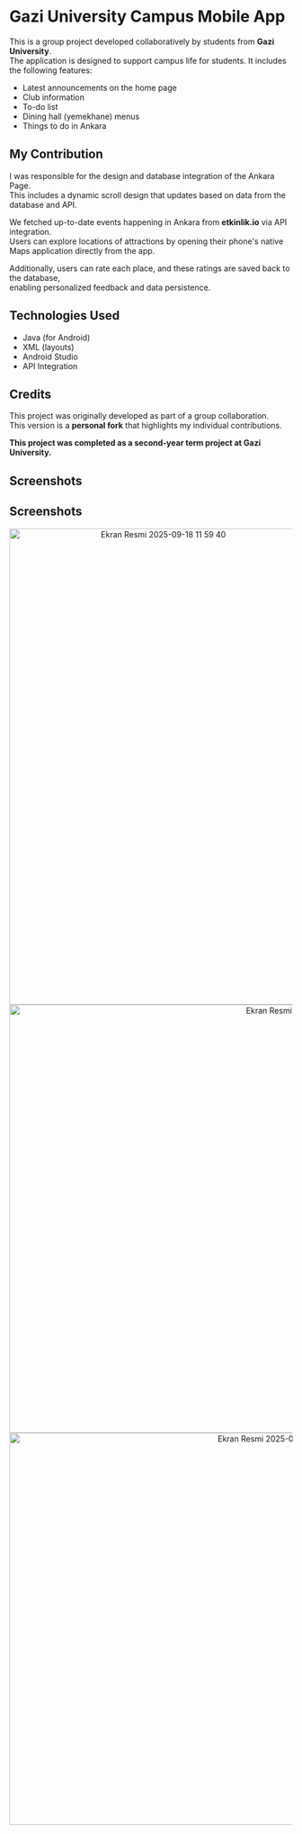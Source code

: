 # Gazi University Campus Mobile App

This is a group project developed collaboratively by students from **Gazi University**.  
The application is designed to support campus life for students. It includes the following features:

- Latest announcements on the home page  
- Club information  
- To-do list  
- Dining hall (yemekhane) menus  
- Things to do in Ankara

## My Contribution

I was responsible for the design and database integration of the Ankara Page.  
This includes a dynamic scroll design that updates based on data from the database and API.  

We fetched up-to-date events happening in Ankara from **etkinlik.io** via API integration.  
Users can explore locations of attractions by opening their phone's native Maps application directly from the app.

Additionally, users can rate each place, and these ratings are saved back to the database,  
enabling personalized feedback and data persistence.


## Technologies Used

- Java (for Android)
- XML (layouts)
- Android Studio
- API Integration


## Credits

This project was originally developed as part of a group collaboration.  
This version is a **personal fork** that highlights my individual contributions.

**This project was completed as a second-year term project at Gazi University.**

## Screenshots
## Screenshots

<div align="center">

<img width="532" height="846" alt="Ekran Resmi 2025-09-18 11 59 40" src="https://github.com/user-attachments/assets/f35465c0-81f5-4d3f-ad36-28d4657417d1" />

<br/>

<img width="1046" height="761" alt="Ekran Resmi 2025-09-18 12 01 13" src="https://github.com/user-attachments/assets/dc9ec9d8-1372-4565-87e4-5bfcc05fc382" />

<br/>

<img width="950" height="697" alt="Ekran Resmi 2025-09-18 12 05 58" src="https://github.com/user-attachments/assets/46bcacff-ed18-4711-9b3c-cd384ce59bd1" />

</div>



